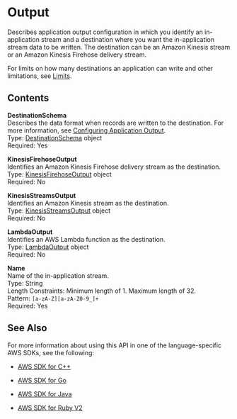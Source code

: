 # Output<a name="API_Output"></a>

 Describes application output configuration in which you identify an in\-application stream and a destination where you want the in\-application stream data to be written\. The destination can be an Amazon Kinesis stream or an Amazon Kinesis Firehose delivery stream\. 



For limits on how many destinations an application can write and other limitations, see [Limits](http://docs.aws.amazon.com/kinesisanalytics/latest/dev/limits.html)\. 

## Contents<a name="API_Output_Contents"></a>

 **DestinationSchema**   
Describes the data format when records are written to the destination\. For more information, see [Configuring Application Output](http://docs.aws.amazon.com/kinesisanalytics/latest/dev/how-it-works-output.html)\.  
Type: [DestinationSchema](API_DestinationSchema.md) object  
Required: Yes

 **KinesisFirehoseOutput**   
Identifies an Amazon Kinesis Firehose delivery stream as the destination\.  
Type: [KinesisFirehoseOutput](API_KinesisFirehoseOutput.md) object  
Required: No

 **KinesisStreamsOutput**   
Identifies an Amazon Kinesis stream as the destination\.  
Type: [KinesisStreamsOutput](API_KinesisStreamsOutput.md) object  
Required: No

 **LambdaOutput**   
Identifies an AWS Lambda function as the destination\.  
Type: [LambdaOutput](API_LambdaOutput.md) object  
Required: No

 **Name**   
Name of the in\-application stream\.  
Type: String  
Length Constraints: Minimum length of 1\. Maximum length of 32\.  
Pattern: `[a-zA-Z][a-zA-Z0-9_]+`   
Required: Yes

## See Also<a name="API_Output_SeeAlso"></a>

For more information about using this API in one of the language\-specific AWS SDKs, see the following:

+  [AWS SDK for C\+\+](http://docs.aws.amazon.com/goto/SdkForCpp/kinesisanalytics-2015-08-14/Output) 

+  [AWS SDK for Go](http://docs.aws.amazon.com/goto/SdkForGoV1/kinesisanalytics-2015-08-14/Output) 

+  [AWS SDK for Java](http://docs.aws.amazon.com/goto/SdkForJava/kinesisanalytics-2015-08-14/Output) 

+  [AWS SDK for Ruby V2](http://docs.aws.amazon.com/goto/SdkForRubyV2/kinesisanalytics-2015-08-14/Output) 